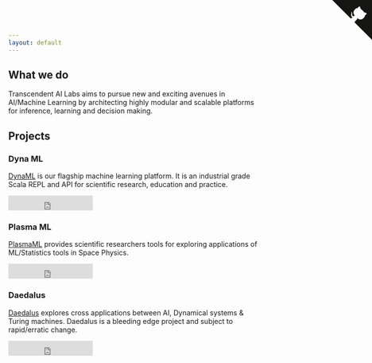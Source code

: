```yaml
---
layout: default
---
```


## What we do

Transcendent AI Labs aims to pursue new and exciting avenues in AI/Machine Learning
by architecting highly modular and scalable platforms for inference, learning and decision making.

## Projects

### Dyna ML

[DynaML](https://github.com/transcendent-ai-labs/DynaML) is our flagship machine learning platform. It is an industrial grade Scala REPL and API for scientific research, education and practice.

<iframe src="https://ghbtns.com/github-btn.html?user=transcendent-ai-labs&amp;repo=DynaML&amp;type=watch&amp;count=true&amp;size=large" allowtransparency="true" frameborder="0" scrolling="0" width="170" height="30"></iframe><br/>


### Plasma ML
[PlasmaML](https://github.com/transcendent-ai-labs/PlasmaML) provides scientific researchers tools for exploring applications of ML/Statistics tools in Space Physics.

<iframe src="https://ghbtns.com/github-btn.html?user=transcendent-ai-labs&amp;repo=PlasmaML&amp;type=watch&amp;count=true&amp;size=large" allowtransparency="true" frameborder="0" scrolling="0" width="170" height="30"></iframe><br/>


### Daedalus

[Daedalus](https://github.com/transcendent-ai-labs/Daedalus) explores cross applications between AI, Dynamical systems \& Turing machines. Daedalus is a bleeding edge project and subject to rapid/erratic change.

<iframe src="https://ghbtns.com/github-btn.html?user=transcendent-ai-labs&amp;repo=Daedalus&amp;type=watch&amp;count=true&amp;size=large" allowtransparency="true" frameborder="0" scrolling="0" width="170" height="30"></iframe><br/>



<a href="https://github.com/transcendent-ai-labs" class="github-corner"><svg width="80" height="80" viewBox="0 0 250 250" style="fill:#151513; color:#fff; position: absolute; top: 0; border: 0; right: 0;"><path d="M0,0 L115,115 L130,115 L142,142 L250,250 L250,0 Z"></path><path d="M128.3,109.0 C113.8,99.7 119.0,89.6 119.0,89.6 C122.0,82.7 120.5,78.6 120.5,78.6 C119.2,72.0 123.4,76.3 123.4,76.3 C127.3,80.9 125.5,87.3 125.5,87.3 C122.9,97.6 130.6,101.9 134.4,103.2" fill="currentColor" style="transform-origin: 130px 106px;" class="octo-arm"></path><path d="M115.0,115.0 C114.9,115.1 118.7,116.5 119.8,115.4 L133.7,101.6 C136.9,99.2 139.9,98.4 142.2,98.6 C133.8,88.0 127.5,74.4 143.8,58.0 C148.5,53.4 154.0,51.2 159.7,51.0 C160.3,49.4 163.2,43.6 171.4,40.1 C171.4,40.1 176.1,42.5 178.8,56.2 C183.1,58.6 187.2,61.8 190.9,65.4 C194.5,69.0 197.7,73.2 200.1,77.6 C213.8,80.2 216.3,84.9 216.3,84.9 C212.7,93.1 206.9,96.0 205.4,96.6 C205.1,102.4 203.0,107.8 198.3,112.5 C181.9,128.9 168.3,122.5 157.7,114.1 C157.9,116.9 156.7,120.9 152.7,124.9 L141.0,136.5 C139.8,137.7 141.6,141.9 141.8,141.8 Z" fill="currentColor" class="octo-body"></path></svg></a><style>.github-corner:hover .octo-arm{animation:octocat-wave 560ms ease-in-out}@keyframes octocat-wave{0%,100%{transform:rotate(0)}20%,60%{transform:rotate(-25deg)}40%,80%{transform:rotate(10deg)}}@media (max-width:500px){.github-corner:hover .octo-arm{animation:none}.github-corner .octo-arm{animation:octocat-wave 560ms ease-in-out}}</style>
